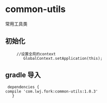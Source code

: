 # common-utils
常用工具类
## 初始化
         //设置全局的context
            GlobalContext.setApplication(this);
## gradle 导入

     dependencies {
    compile 'com.lwj.fork:common-utils:1.0.3'
       }
